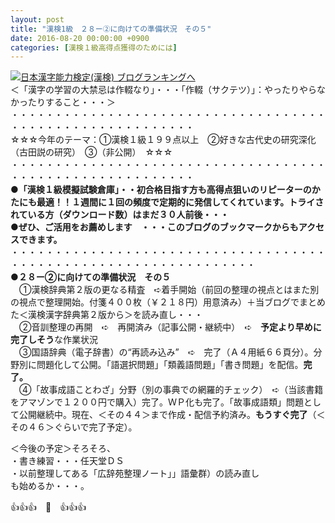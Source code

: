 ```yaml
---
layout: post
title: "漢検1級　２８ー②に向けての準備状況　その５"
date: 2016-08-20 00:00:00 +0900
categories: [漢検１級高得点獲得のためには]
---
```


[![](/syuusyuu9701/assets/images/漢検1級-２８ー②に向けての準備状況-その５-br_c_3028_1.gif)](http://blog.with2.net/link.php?1659096:3028 "日本漢字能力検定(漢検) ブログランキングへ")[日本漢字能力検定(漢検) ブログランキングへ](http://blog.with2.net/link.php?1659096:3028)  
＜「漢字の学習の大禁忌は作輟なり」・・・「作輟（サクテツ）」：やったりやらなかったりすること・・・＞  
・・・・・・・・・・・・・・・・・・・・・・・・・・・・・・・・・・・・・・・・・・・・・・・・・・・・・・・・・  
☆☆☆今年のテーマ：①漢検１級１９９点以上　②好きな古代史の研究深化（古田説の研究）　③（非公開）　☆☆☆　　  
・・・・・・・・・・・・・・・・・・・・・・・・・・・・・・・・・・・・・・・・・・・・・・・・・・・・・・・・・  
**●「漢検１級模擬試験倉庫」・・初合格目指す方も高得点狙いのリピーターのかたにも最適！！１週間に１回の頻度で定期的に発信してくれています。トライされている方（ダウンロード数）はまだ３０人前後・・・  
●ぜひ、ご活用をお薦めします　・・・このブログのブックマークからもアクセスできます。**  
・・・・・・・・・・・・・・・・・・・・・・・・・・・・・・・・・・・・・・・・・・・・・・・・・・・・・・・・・・・・・・・・  
**●２８ー②に向けての準備状況　その５**  
　①漢検辞典第２版の更なる精査　➪着手開始（前回の整理の視点とはまた別の視点で整理開始。付箋４００枚（￥２１８円）用意済み）＋当ブログでまとめた＜漢検漢字辞典第２版から＞を読み直し・・・　  
　②音訓整理の再開　➪　再開済み（記事公開・継続中）　➪　**予定より早めに完了しそう**な作業状況  
　③国語辞典（電子辞書）の“再読み込み”　➪　完了（Ａ４用紙６６頁分）。分野別に問題化して公開。「語選択問題」「類義語問題」「書き問題」を配信。**完了。**  
　④「故事成語ことわざ」分野（別の事典での網羅的チェック）　➪（当該書籍をアマゾンで１２００円で購入）完了。ＷＰ化も完了。「故事成語類」問題として公開継続中。現在、＜その４４＞まで作成・配信予約済み。**もうすぐ完了**（＜その４６＞ぐらいで完了予定）。  
  
＜今後の予定＞そろそろ、  
・書き練習・・・任天堂ＤＳ  
・以前整理してある「広辞苑整理ノート」」語彙群）の読み直し  
も始めるか・・・。  
  
👍👍👍　🐒　👍👍👍  